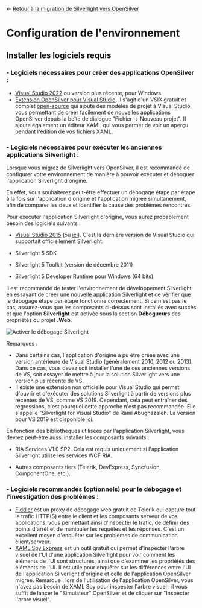 ← [Retour à la migration de Silverlight vers OpenSilver](/docs/9/25)

# Configuration de l'environnement

## Installer les logiciels requis

### - Logiciels nécessaires pour créer des applications OpenSilver :

* [Visual Studio 2022](https://visualstudio.microsoft.com/downloads/) ou version plus récente, pour Windows
* [Extension OpenSilver pour Visual Studio](https://opensilver.net/download.aspx). Il s'agit d'un VSIX gratuit et complet [open-source](https://github.com/OpenSilver/OpenSilver) qui ajoute des modèles de projet à Visual Studio, vous permettant de créer facilement de nouvelles applications OpenSilver depuis la boîte de dialogue "Fichier -> Nouveau projet". Il ajoute également un éditeur XAML qui vous permet de voir un aperçu pendant l'édition de vos fichiers XAML.

### - Logiciels nécessaires pour exécuter les anciennes applications Silverlight :

Lorsque vous migrez de Silverlight vers OpenSilver, il est recommandé de configurer votre environnement de manière à pouvoir exécuter et déboguer l'application Silverlight d'origine.

En effet, vous souhaiterez peut-être effectuer un débogage étape par étape à la fois sur l'application d'origine et l'application migrée simultanément, afin de comparer les deux et identifier la cause des problèmes rencontrés.

Pour exécuter l'application Silverlight d'origine, vous aurez probablement besoin des logiciels suivants :

- [Visual Studio 2015](https://visualstudio.microsoft.com/vs/older-downloads/) (ou [ici](https://stackoverflow.com/questions/44290672/how-to-download-visual-studio-community-edition-2015-not-2017)). C'est la dernière version de Visual Studio qui supportait officiellement Silverlight.

- Silverlight 5 SDK

- Silverlight 5 Toolkit (version de décembre 2011)

- Silverlight 5 Developer Runtime pour Windows (64 bits).

Il est recommandé de tester l'environnement de développement Silverlight en essayant de créer une nouvelle application Silverlight et de vérifier que le débogage étape par étape fonctionne correctement. Si ce n'est pas le cas, assurez-vous que les composants ci-dessus sont installés avec succès et que l'option **Silverlight** est activée sous la section **Débogueurs** des propriétés du projet **.Web**.

![Activer le débogage Silverlight](https://raw.githubusercontent.com/UserwareDocumentation/userware-docs/main/images/a373e15481fd4862bc1dd764b619b0a8.png)

  Remarques :
  - Dans certains cas, l'application d'origine a pu être créée avec une version antérieure de Visual Studio (généralement 2010, 2012 ou 2013). Dans ce cas, vous devez soit installer l'une de ces anciennes versions de VS, soit essayer de mettre à jour la solution Silverlight vers une version plus récente de VS.
  - Il existe une extension non officielle pour Visual Studio qui permet d'ouvrir et d'exécuter des solutions Silverlight à partir de versions plus récentes de VS, comme VS 2019. Cependant, cela peut entraîner des régressions, c'est pourquoi cette approche n'est pas recommandée. Elle s'appelle "Silverlight for Visual Studio" de Rami Abughazaleh. La version pour VS 2019 est disponible [ici](https://marketplace.visualstudio.com/items?itemName=RamiAbughazaleh.SilverlightProjectSystem).

En fonction des bibliothèques utilisées par l'application Silverlight, vous devrez peut-être aussi installer les composants suivants :

- RIA Services V1.0 SP2. Cela est requis uniquement si l'application Silverlight utilise les services WCF RIA.

- Autres composants tiers (Telerik, DevExpress, Syncfusion, ComponentOne, etc.).

### - Logiciels recommandés (optionnels) pour le débogage et l'investigation des problèmes :

- [Fiddler](https://www.telerik.com/download/fiddler) est un proxy de débogage web gratuit de Telerik qui capture tout le trafic HTTP(S) entre le client et les composants serveur de vos applications, vous permettant ainsi d'inspecter le trafic, de définir des points d'arrêt et de manipuler les requêtes et les réponses. C'est un excellent moyen d'enquêter sur les problèmes de communication client/serveur.
- [XAML Spy Express](http://xamlspy.com/learn/xaml-spy-express) est un outil gratuit qui permet d'inspecter l'arbre visuel de l'UI d'une application Silverlight pour voir comment les éléments de l'UI sont structurés, ainsi que d'examiner les propriétés des éléments de l'UI. Il est utile pour enquêter sur les différences entre l'UI de l'application Silverlight d'origine et celle de l'application OpenSilver migrée. Remarque : lors de l'utilisation de l'application OpenSilver, vous n'avez pas besoin de XAML Spy pour inspecter l'arbre visuel : il vous suffit de lancer le "Simulateur" OpenSilver et de cliquer sur "Inspecter l'arbre visuel".
